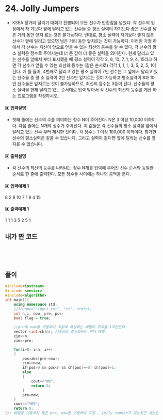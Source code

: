 # 24. Jolly Jumpers
* KSEA 장거리 달리기 대회가 진행되어 모든 선수가 반환점을 넘었다. 각 선수의 입장에서 자
기보다 앞에 달리고 있는 선수들 중 평소 실력이 자기보다 좋은 선수를 남은 거리 동안 앞지
르는 것은 불가능하다. 반대로, 평소 실력이 자기보다 좋지 않은 선수가 앞에 달리고 있으면 
남은 거리 동안 앞지르는 것이 가능하다. 이러한 가정 하에서 각 선수는 자신이 앞으로 얻을 
수 있는 최선의 등수를 알 수 있다.
각 선수의 평소 실력은 정수로 주어지는데 더 큰 값이 더 좋은 실력을 의미한다. 현재 달리고 
있는 선수를 앞에서 부터 표시했을 때 평소 실력이 각각 2, 8, 10, 7, 1, 9, 4, 15라고 하면 
각 선수가 얻을 수 있는 최선의 등수는 (같은 순서로) 각각 1, 1, 1, 3, 5, 2, 5, 1이 된다. 예
를 들어, 4번째로 달리고 있는 평소 실력이 7인 선수는 그 앞에서 달리고 있는 선수들 중 평
소 실력이 2인 선수만 앞지르는 것이 가능하고 평소실력이 8과 10인 선수들은 앞지르는 것이 
불가능하므로, 최선의 등수는 3등이 된다.
선수들의 평소 실력을 현재 달리고 있는 순서대로 입력 받아서 각 선수의 최선의 등수를 계산
하는 프로그램을 작성하시오.


#### ▣ 입력설명
* 첫째 줄에는 선수의 수를 의미하는 정수 N이 주어진다. N은 3 이상 10,000 이하이다. 다음 
줄에는 N개의 정수가 주어진다. 이 값들은 각 선수들의 평소 실력을 앞에서 달리고 있는 선수
부터 제시한 것이다. 각 정수는 1 이상 100,000 이하이다. 참가한 선수의 평소실력은 같을 수 
있습니다. 그리고 실력이 같다면 앞에 달리는 선수를 앞지를 수 없습니다.

#### ▣ 출력설명
* 각 선수의 최선의 등수를 나타내는 정수 N개를 입력에 주어진 선수 순서와 동일한 순서로 한 
줄에 출력한다. 모든 정수들 사이에는 하나의 공백을 둔다.



#### ▣ 입력예제 1
8
2 8 10 7 1 9 4 15


#### ▣ 출력예제 1
1 1 1 3 5 2 5 1
  

## 내가 짠 코드
```c++

```

<br><br> 
  


## 풀이
```c++
#include<iostream>
#include <vector>
#include<algorithm>
int main(){
	using namespace std;
	//freopen("input.txt", "rt", stdin);	
	int n,i, now, pre, pos;
	bool flag = true;
	
	//pre와 now를 이용하여 차값에 해당하는 배열의 위치를 1로만든다.
	vector <int>ch(n); //0으로 초기화되는 벡터 배열  
	cin>>n;
	cin>>pre;

	for(i=0; i<n; i++)
	{
		pos=abs(pre-now);
		cin>>now;
		if(pos>0 && pos<n && ch[pos]==0) ch[pos]=1;
		else
		{
			cout<<"NO";
			return 0;
		}
		pre=now;
	}
	cout<<"YES";
	return 0;
}// 배열을 이용하지 않은 pre, now를 이용하여 표현 , jolly number가 있는지만 계산한다.
```
